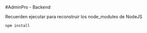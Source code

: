 #AdminPro - Backend

Recuerden ejecutar para reconstruir los node_modules de NodeJS
```
npm install
```